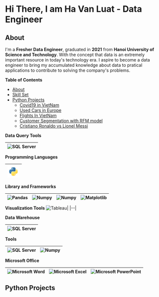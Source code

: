 
<h1> Hi There, I am  Ha Van Luat - Data Engineer</h1>

## About

I'm a **Fresher Data Engineer**, graduated in **2021** from **Hanoi University of Science and Technology**. With the concept that data is an extremely important resource in today's technology era. I aspire to become a data engineer to bring my accumulated knowledge about data to pratical applications to contribute to solving the company's problems.

**Table of Contents**

- [About](#about)
- [Skill Set](#skill-set)
- [Python Projects](#python-projects)
    + [Covid19 in VietNam](#covid19-in-vietnam)
    + [Used Cars in Europe](#used-cars-in-europe)
    + [Flights In VietNam](#flights-in-vietnam)
    + [Customer Segmentation with RFM model](#customer-segmentation-with-rfm-model)
    + [Cristiano Ronaldo vs Lionel Messi](#cristiano-ronaldo-vs-lionel-messi)

**Data Query Tools**

<img title="SQL Server Management studio" alt="SQL Server" width="40px" src="https://img.icons8.com/color/48/000000/microsoft-sql-server.png" />|
|--|

**Programming Languages**

<img title="Python" alt="Python" width="40px" src="https://raw.githubusercontent.com/github/explore/master/topics/python/python.png" />|
|--|


**Library and Frameworks**

<img title="Pandas" alt="Pandas" width="63px" src="https://www.kindpng.com/picc/m/574-5747046_python-pandas-logo-transparent-hd-png-download.png" />|<img  title="Numpy" alt="Numpy" width="40px" src="https://img.icons8.com/color/48/000000/numpy.png"/>|<img  title="Numpy" alt="Numpy" width="40px" src="https://seaborn.pydata.org/_images/logo-tall-lightbg.svg"/>|<img  title="Matplotlib" alt="Matplotlib" width="63px" src="https://matplotlib.org/3.4.1/_static/logo2_compressed.svg"/>|
|--|--|--|--|

**Visualization Tools**
<img title="Tableau" alt="Tableau" width="40px" src="https://img.icons8.com/color/48/000000/tableau-software.png" />|
|--|


**Data Warehouse**

<img title="SQL Server Management studio" alt="SQL Server" width="68px" src="https://res.cloudinary.com/hevo/image/upload/f_auto,q_auto/v1631185230/hevo-learn/bigtable-vs-bigquery-4.png" />|
|--|

**Tools**

<img title="SQL Server Management studio" alt="SQL Server" width="40px" src="https://img.icons8.com/color/48/000000/pycharm.png" />|<img  title="Numpy" alt="Numpy" width="40px" src="https://upload.wikimedia.org/wikipedia/commons/thumb/3/38/Jupyter_logo.svg/1200px-Jupyter_logo.svg.png"/>
|--|--|


**Microsoft Office**

<img title="Microsoft Word" alt="Microsoft Word" width="40px" src="https://img.icons8.com/fluency/48/000000/microsoft-word-2019.png" />|<img  title="Microsoft Excel" alt="Microsoft Excel" width="40px" src="https://img.icons8.com/color/48/000000/microsoft-excel-2019--v1.png"/>|<img  title="Microsoft PowerPoint" alt="Microsoft PowerPoint" width="40px" src="https://img.icons8.com/fluency/48/000000/microsoft-powerpoint-2019.png"/>|
|--|--|--|


## Python Projects






